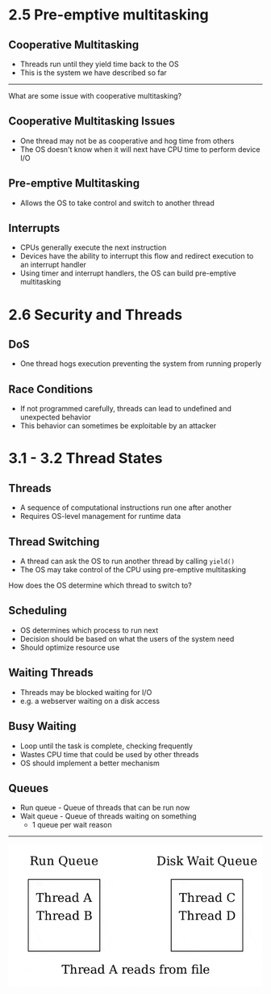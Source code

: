 2.5 Pre-emptive multitasking
============================

Cooperative Multitasking
-------------------------

- Threads run until they yield time back to the OS
- This is the system we have described so far

---

What are some issue with cooperative multitasking?

Cooperative Multitasking Issues
-------------------------------

- One thread may not be as cooperative and hog time from others
- The OS doesn't know when it will next have CPU time to perform device I/O

Pre-emptive Multitasking
------------------------

- Allows the OS to take control and switch to another thread

Interrupts
----------

- CPUs generally execute the next instruction
- Devices have the ability to interrupt this flow and redirect execution to an interrupt handler
- Using timer and interrupt handlers, the OS can build pre-emptive multitasking

2.6 Security and Threads
========================

DoS
---

- One thread hogs execution preventing the system from running properly

Race Conditions
---------------

- If not programmed carefully, threads can lead to undefined and unexpected behavior
- This behavior can sometimes be exploitable by an attacker

3.1 - 3.2 Thread States
=======================

Threads
-------

- A sequence of computational instructions run one after another
- Requires OS-level management for runtime data

Thread Switching
----------------

- A thread can ask the OS to run another thread by calling `yield()`
- The OS may take control of the CPU using pre-emptive multitasking

How does the OS determine which thread to switch to?

Scheduling
----------

- OS determines which process to run next
- Decision should be based on what the users of the system need
- Should optimize resource use

Waiting Threads
---------------

- Threads may be blocked waiting for I/O
- e.g. a webserver waiting on a disk access

Busy Waiting
------------

- Loop until the task is complete, checking frequently
- Wastes CPU time that could be used by other threads
- OS should implement a better mechanism

Queues
------

- Run queue - Queue of threads that can be run now
- Wait queue - Queue of threads waiting on something
    - 1 queue per wait reason

---

![Queues](media/run-queue.gif)